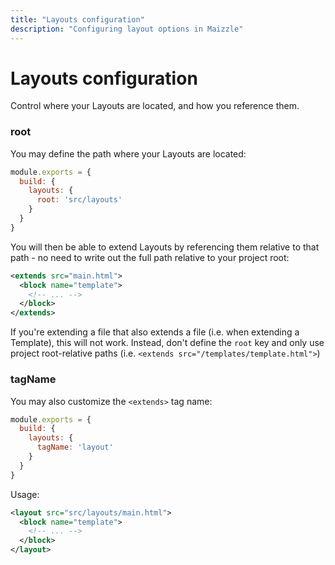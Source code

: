 ```yaml
---
title: "Layouts configuration"
description: "Configuring layout options in Maizzle"
---
```


# Layouts configuration

Control where your Layouts are located, and how you reference them.

### root

You may define the path where your Layouts are located:

<code-sample title="config.js">

  ```js
  module.exports = {
    build: {
      layouts: {
        root: 'src/layouts'
      }
    }
  }
  ```

</code-sample>

You will then be able to extend Layouts by referencing them relative to that path - no need to write out the full path relative to your project root:

<code-sample title="src/templates/example.html">

  ```xml
  <extends src="main.html">
    <block name="template">
      <!-- ... -->
    </block>
  </extends>
  ```

</code-sample>

<alert type="danger">If you're extending a file that also extends a file (i.e. when extending a Template), this will not work. Instead, don't define the `root` key and only use project root-relative paths (i.e. `<extends src="/templates/template.html">`)</alert>

### tagName

You may also customize the `<extends>` tag name:

<code-sample title="config.js">

  ```js
  module.exports = {
    build: {
      layouts: {
        tagName: 'layout'
      }
    }
  }
  ```

</code-sample>

Usage:

<code-sample title="src/templates/example.html">

  ```xml
  <layout src="src/layouts/main.html">
    <block name="template">
      <!-- ... -->
    </block>
  </layout>
  ```

</code-sample>
